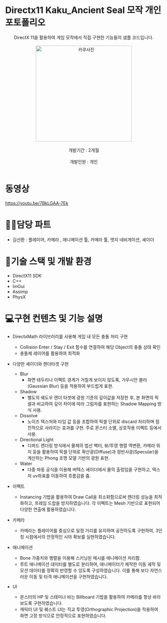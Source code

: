 # Directx11 Kaku_Ancient Seal 모작 개인 포토폴리오


<div align="center">
  DirectX 11을 활용하여 게임 모작에서 직접 구현한 기능들의 샘플 코드입니다.<br><br>
  <img width="308" alt="카쿠사진" src="https://github.com/user-attachments/assets/82acfa69-1b80-4549-9c5a-a5e147e910f0" />
<br><br>
  개발기간 : 2개월 <br><br>
  개발인원 : 개인 <br><br>
</div>

# 동영상
https://youtu.be/7BkLGAA-7Ek

# 👩‍💻담당 파트
- 김선환 : 플레이어, 카메라 , 애니메이션 툴, 카메라 툴, 엣지 네비게이션, 셰이더

# 📖기술 스택 및 개발 환경
- DirectX11 SDK
- C++
- ImGui
- Assimp
- PhysX

# 💻구현 컨텐츠 및 기능 설명 
- DirectxMath 라이브러리를 사용해 게임 내 모든 충돌 처리 구현
  - Collision Enter / Stay / Exit 함수를 연결하여 해당 Object의 충돌 상태 확인
  - 충돌체 레이어를 활용하여 최적화

- 다양한 셰이더와 렌더타겟 구현
  - Blur
     -  화면 테두리나 이펙트 경계가 거칠게 보이지 않도록, 가우시안 블러(Gaussian Blur) 등을 적용하여 부드럽게 표현.
  - Shadow
     -  별도의 쉐도우 렌더 타겟에 광원 기준의 깊이값을 저장한 후, 본 화면의 픽셀과 비교하여 깊이 차이에 따라 그림자를 표현하는 Shadow Mapping 방식 사용.
  - Dissolve
      - 노이즈 텍스처와 타임 값 등을 조합하여 픽셀 단위로 discard 처리하며 점진적으로 사라지는 효과를 구현. 주로 몬스터 소멸, 상호작용 이펙트 등에서 사용.
  - Directional Light
      - 디퍼드 렌더링 방식에서 물체의 법선 벡터, 뷰/투영 행렬 역변환, 카메라 위치 등을 활용하여 픽셀 단위로 확산광(Diffuse)과 정반사광(Specular)을 계산하는 Phong 조명 모델 기반의 광원 표현.
  - Water
      - 다중 파동 공식을 이용해 버텍스 셰이더에서 물의 출렁임을 구현하고, 텍스처 uv좌표를 이동하여 흐름감을 줌.
  
- 이펙트
  - Instancing 기법을 활용하여 Draw Call을 최소화함으로써 렌더링 성능을 최적화하고, 프레임 드랍을 방지하였습니다.
    각 이펙트는 Mesh 기반으로 표현되어 다양한 연출에 활용하였습니다.

- 카메라 
  - 카메라는 플레이어를 중심으로 일정 거리를 유지하며 공전하도록 구현하여, 3인칭 시점에서의 안정적인 시야 확보를 실현하였습니다. 
 
- 애니메이션
   - Bone 가중치와 행렬을 이용해 스키닝된 메시를 애니메이션 처리함.
   - 루트 애니메이션 데이터를 별도로 분리하여, 애니메이터가 제작한 이동 궤적 및 모션 데이터를 정확히 반영할 수 있도록 구성하였습니다. 이를 통해 보다 자연스러운 이동 및 타격 애니메이션을 구현하였습니다.

- UI
   - 몬스터의 HP 및 스태미너 바는 Billboard 기법을 활용하여 카메라를 항상 바라보도록 구현하였습니다.
   - 캐릭터 UI 및 퀘스트 UI는 직교 투영(Orthographic Projection)을 적용하여 화면 고정 방식으로 안정적으로 표현하였습니다.


